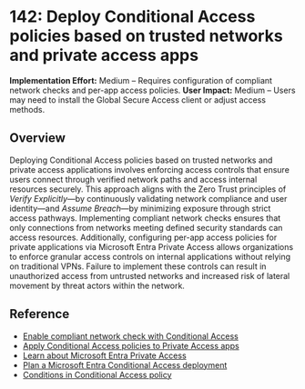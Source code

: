 # 142: Deploy Conditional Access policies based on trusted networks and private access apps

**Implementation Effort:** Medium – Requires configuration of compliant network checks and per-app access policies.
**User Impact:** Medium – Users may need to install the Global Secure Access client or adjust access methods.

## Overview

Deploying Conditional Access policies based on trusted networks and private access applications involves enforcing access controls that ensure users connect through verified network paths and access internal resources securely. This approach aligns with the Zero Trust principles of *Verify Explicitly*—by continuously validating network compliance and user identity—and *Assume Breach*—by minimizing exposure through strict access pathways. Implementing compliant network checks ensures that only connections from networks meeting defined security standards can access resources. Additionally, configuring per-app access policies for private applications via Microsoft Entra Private Access allows organizations to enforce granular access controls on internal applications without relying on traditional VPNs. Failure to implement these controls can result in unauthorized access from untrusted networks and increased risk of lateral movement by threat actors within the network.

## Reference

* [Enable compliant network check with Conditional Access](https://learn.microsoft.com/en-us/entra/global-secure-access/how-to-compliant-network)
* [Apply Conditional Access policies to Private Access apps](https://learn.microsoft.com/en-us/entra/global-secure-access/how-to-target-resource-private-access-apps)
* [Learn about Microsoft Entra Private Access](https://learn.microsoft.com/en-us/entra/global-secure-access/concept-private-access)
* [Plan a Microsoft Entra Conditional Access deployment](https://learn.microsoft.com/en-us/entra/identity/conditional-access/plan-conditional-access)
* [Conditions in Conditional Access policy](https://learn.microsoft.com/en-us/entra/identity/conditional-access/concept-conditional-access-conditions)
